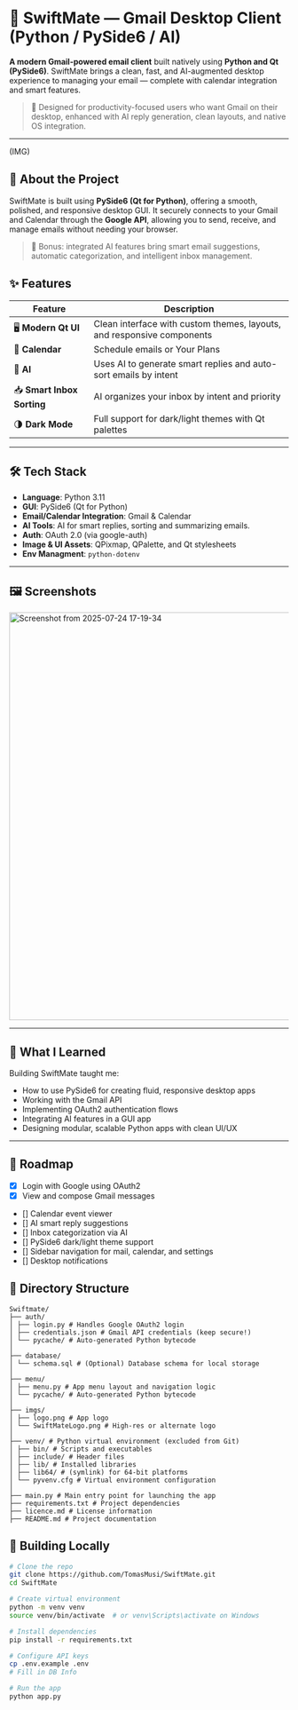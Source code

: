 # 💌 SwiftMate — Gmail Desktop Client (Python / PySide6 / AI)

**A modern Gmail-powered email client** built natively using **Python and Qt (PySide6)**. SwiftMate brings a clean, fast, and AI-augmented desktop experience to managing your email — complete with calendar integration and smart features.

> 🎯 Designed for productivity-focused users who want Gmail on their desktop, enhanced with AI reply generation, clean layouts, and native OS integration.

---

(IMG)

## 🧩 About the Project
SwiftMate is built using **PySide6 (Qt for Python)**, offering a smooth, polished, and responsive desktop GUI. It securely connects to your Gmail and Calendar through the **Google API**, allowing you to send, receive, and manage emails without needing your browser.

> 🤖 Bonus: integrated AI features bring smart email suggestions, automatic categorization, and intelligent inbox management.


## ✨ Features


| Feature                     | Description                                                                 |
|---------------------------- |-----------------------------------------------------------------------------|
| 🖥️  **Modern Qt UI**        | Clean interface with custom themes, layouts, and responsive components     |
| 📅 **Calendar**             | Schedule emails or Your Plans     |
| 🤖 **AI**                   | Uses AI to generate smart replies and auto-sort emails by intent           |
| 📥 **Smart Inbox Sorting**     | AI organizes your inbox by intent and priority                                |
| 🌗 **Dark Mode**     | 	Full support for dark/light themes with Qt palettes   |


---

## 🛠 Tech Stack

- **Language**: Python 3.11
- **GUI**: PySide6 (Qt for Python)
- **Email/Calendar Integration**: Gmail & Calendar 
- **AI Tools**: AI for smart replies, sorting and summarizing emails.
- **Auth**: OAuth 2.0 (via google-auth)
- **Image & UI Assets**: QPixmap, QPalette, and Qt stylesheets
- **Env Managment**: `python-dotenv` 

---

## 🖼️ Screenshots

<img width="1286" height="735" alt="Screenshot from 2025-07-24 17-19-34" src="https://github.com/user-attachments/assets/305d6cbd-bbbf-4d41-a944-783ceeebc980" />

---

## 🧠 What I Learned

Building SwiftMate taught me:

- How to use PySide6 for creating fluid, responsive desktop apps
- Working with the Gmail API
- Implementing OAuth2 authentication flows
- Integrating AI features in a GUI app 
- Designing modular, scalable Python apps with clean UI/UX

---


## 📌 Roadmap

- [X] Login with Google using OAuth2
- [X] View and compose Gmail messages
- [] Calendar event viewer
- [] AI smart reply suggestions
- [] Inbox categorization via AI
- [] PySide6 dark/light theme support
- [] Sidebar navigation for mail, calendar, and settings
- [] Desktop notifications


## 📁 Directory Structure

```
Swiftmate/
├── auth/
│ ├── login.py # Handles Google OAuth2 login
│ ├── credentials.json # Gmail API credentials (keep secure!)
│ └── pycache/ # Auto-generated Python bytecode
│
├── database/
│ └── schema.sql # (Optional) Database schema for local storage
│
├── menu/
│ ├── menu.py # App menu layout and navigation logic
│ └── pycache/ # Auto-generated Python bytecode
│
├── imgs/
│ ├── logo.png # App logo
│ └── SwiftMateLogo.png # High-res or alternate logo
│
├── venv/ # Python virtual environment (excluded from Git)
│ ├── bin/ # Scripts and executables
│ ├── include/ # Header files
│ ├── lib/ # Installed libraries
│ ├── lib64/ # (symlink) for 64-bit platforms
│ └── pyvenv.cfg # Virtual environment configuration
│
├── main.py # Main entry point for launching the app
├── requirements.txt # Project dependencies
├── licence.md # License information
├── README.md # Project documentation
```

## 🚀 Building Locally
```bash
# Clone the repo
git clone https://github.com/TomasMusi/SwiftMate.git
cd SwiftMate

# Create virtual environment
python -m venv venv
source venv/bin/activate  # or venv\Scripts\activate on Windows

# Install dependencies
pip install -r requirements.txt

# Configure API keys
cp .env.example .env
# Fill in DB Info

# Run the app
python app.py
```
